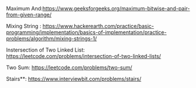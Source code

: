 Maximum And:https://www.geeksforgeeks.org/maximum-bitwise-and-pair-from-given-range/

Mixing String : https://www.hackerearth.com/practice/basic-programming/implementation/basics-of-implementation/practice-problems/algorithm/mixing-strings-1/

Instersection of Two Linked List: https://leetcode.com/problems/intersection-of-two-linked-lists/

Two Sum: https://leetcode.com/problems/two-sum/

Stairs**: https://www.interviewbit.com/problems/stairs/
